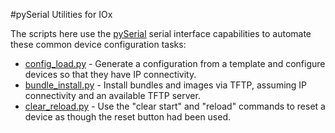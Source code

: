#pySerial Utilities for IOx

The scripts here use the [pySerial](https://github.com/pyserial/pyserial) serial interface capabilities to 
automate these common device configuration tasks:

 - [config_load.py](./config_load.py) - Generate a configuration from a template and configure devices so that they 
 have IP connectivity. 
 - [bundle_install.py](./bundle_install.py) - Install bundles and images via TFTP, assuming IP connectivity and an
 available TFTP server.
 - [clear_reload.py](./clear_reload.py) - Use the "clear start" and "reload" commands to reset a device as though the 
 reset button had been used.